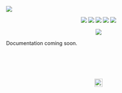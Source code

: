 <a href="#top" id="top">
  <img src="https://user-images.githubusercontent.com/441546/42979561-b58281a8-8b87-11e8-9d9c-2e6e0e2e06ec.png">
</a>
<p align="center">
  <a href="https://www.npmjs.com/package/@darkobits/twilight"><img src="https://img.shields.io/npm/v/@darkobits/twilight.svg?style=flat-square"></a>
  <a href="https://travis-ci.org/darkobits/twilight"><img src="https://img.shields.io/travis/darkobits/twilight.svg?style=flat-square"></a>
  <a href="https://www.codacy.com/app/darkobits/twilight"><img src="https://img.shields.io/codacy/coverage/22b43395323a471cb28fdefa5ccc5b4e.svg?style=flat-square"></a>
  <a href="https://github.com/conventional-changelog/standard-version"><img src="https://img.shields.io/badge/conventional%20commits-1.0.0-027dc6.svg?style=flat-square"></a>
  <a href="https://github.com/sindresorhus/xo"><img src="https://img.shields.io/badge/code_style-XO-e271a5.svg?style=flat-square"></a>
</p>

<p align="center">
  <img src="https://user-images.githubusercontent.com/441546/42979704-77bdbcc4-8b88-11e8-8e00-a0e1a3c5509c.png">
</p>

Documentation coming soon.

## &nbsp;
<p align="center">
  <br>
  <img width="22" height="22" src="https://cloud.githubusercontent.com/assets/441546/25318539/db2f4cf2-2845-11e7-8e10-ef97d91cd538.png">
</p>
